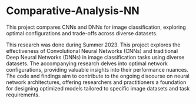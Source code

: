 # Comparative-Analysis-NN
This project compares CNNs and DNNs for image classification, exploring optimal configurations and trade-offs across diverse datasets.

This research was done during Summer 2023. This project explores the effectiveness of Convolutional Neural Networks (CNNs) and traditional Deep Neural Networks (DNNs) in image classification tasks using diverse datasets. The accompanying research delves into optimal network configurations, providing valuable insights into their performance nuances. The code and findings aim to contribute to the ongoing discourse on neural network architectures, offering researchers and practitioners a foundation for designing optimized models tailored to specific image datasets and task requirements.
